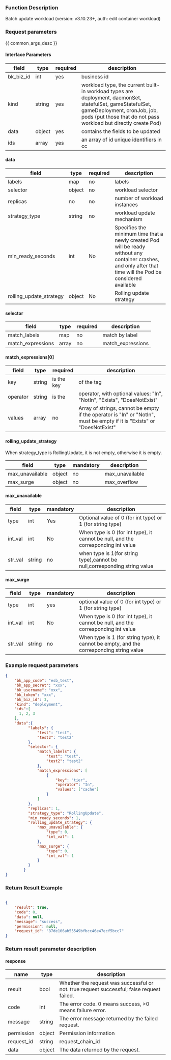 ### Function Description

Batch update workload (version: v3.10.23+, auth: edit container workload)

### Request parameters

{{ common_args_desc }}

#### Interface Parameters

| field | type | required | description |
|----------------------------|------------|--------|--------------------------------------------|
|bk_biz_id | int| yes |business id|
|kind | string | yes |workload type, the current built-in workload types are deployment, daemonSet, statefulSet, gameStatefulSet, gameDeployment, cronJob, job, pods (put those that do not pass workload but directly create Pod)|
| data | object | yes | contains the fields to be updated|
| ids | array| yes |an array of id unique identifiers in cc|

#### data

| field | type | required | description |
| ----------------------------|------------|--------|--------------------------------------------|
| labels| map | no | labels|
| selector| object | no | workload selector|
| replicas| no | no |number of workload instances|
| strategy_type| string | no | workload update mechanism|
| min_ready_seconds| int | No | Specifies the minimum time that a newly created Pod will be ready without any container crashes, and only after that time will the Pod be considered available|
| rolling_update_strategy| object | No | Rolling update strategy|

#### selector
| field | type | required | description |
| ----- | ----- | ------------|------------ |
|match_labels | map | no| match by label|
|match_expressions | array |no|match_expressions|

#### match_expressions[0]
| field | type | required | description |
| ----- | ----- | ------------|------------ |
|key | string | is the key| of the tag|
|operator | string | is the |operator, with optional values: "In", "NotIn", "Exists", "DoesNotExist"|
|values | array |no| Array of strings, cannot be empty if the operator is "In" or "NotIn", must be empty if it is "Exists" or "DoesNotExist"|

#### rolling_update_strategy
When strategy_type is RollingUpdate, it is not empty, otherwise it is empty.

| field | type | mandatory | description |
| ----- | ----- | ------------|------------ |
|max_unavailable | object |no|max_unavailable|
|max_surge | object |no|max_overflow|

#### max_unavailable
| field | type | mandatory | description |
| ----- | ----- | ------------|------------ |
|type | int |Yes|Optional value of 0 (for int type) or 1 (for string type)|
|int_val | int |No|When type is 0 (for int type), it cannot be null, and the corresponding int value|
|str_val | string |no|when type is 1(for string type),cannot be null,corresponding string value|

#### max_surge
| field | type | mandatory | description |
| ----- | ----- | ------------|------------ |
|type | int | yes | optional value of 0 (for int type) or 1 (for string type) |
|int_val | int |No|When type is 0 (for int type), it cannot be null, and the corresponding int value|
|str_val | string |no|When type is 1 (for string type), it cannot be empty, and the corresponding string value|

### Example request parameters

```json
{
    "bk_app_code": "esb_test",
    "bk_app_secret": "xxx",
    "bk_username": "xxx",
    "bk_token": "xxx",
    "bk_biz_id": 3,
    "kind": "deployment",
    "ids":[
      1, 2, 3
    ],     
    "data":{
          "labels": {
              "test": "test",
              "test2": "test2"  
          },
          "selector": {
              "match_labels": {
                  "test": "test",
                  "test2": "test2" 
              },
              "match_expressions": [
                  {
                      "key": "tier",
                      "operator": "In", 
                      "values": ["cache"]
                  }
              ]
          },
          "replicas": 1,
          "strategy_type": "RollingUpdate",
          "min_ready_seconds": 1,
          "rolling_update_strategy": {
              "max_unavailable": {
                  "type": 0,
                  "int_val": 1
              },
              "max_surge": {
                  "type": 0,
                  "int_val": 1
              }
          }
        }
}
```

### Return Result Example

```json

{
    "result": true,
    "code": 0,
    "data": null,
    "message": "success",
    "permission": null,
    "request_id": "87de106ab55549bfbcc46e47ecf5bcc7"
}
```

### Return result parameter description
#### response

| name | type | description |
| ------- | ------ | ------------------------------------- |
| result | bool | Whether the request was successful or not. true:request successful; false request failed.|
| code | int | The error code. 0 means success, >0 means failure error.|
| message | string | The error message returned by the failed request.|
| permission | object | Permission information |
| request_id | string | request_chain_id |
| data | object | The data returned by the request.|
